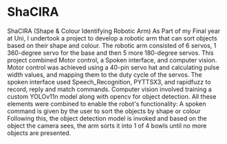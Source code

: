 # ShaCIRA
ShaCIRA (Shape &amp; Colour Identifying Robotic Arm)
As Part of my Final year at Uni, I undertook a project to develop a robotic arm that can sort objects based on their shape and colour.
The robotic arm consisted of 6 servos, 1 360-degree servo for the base and then 5 more 180-degree servos.
This project combined Motor control, a Spoken interface, and computer vision.
Motor control was achieved using a 40-pin servo hat and calculating pulse width values, and mapping them to the duty cycle of the servos.
The spoken interface used Speech_Recognition, PYTTSX3, and rapidfuzz to record, reply and match commands.
Computer vision involved training a custom YOLOv11n model along with opencv for object detection.
All these elements were combined to enable the robot's functionality: 
A spoken command is given by the user to sort the objects by shape or colour
Following this, the object detection model is invoked and based on the object the camera sees, the arm sorts it into 1 of 4 bowls until no more objects are presented.
